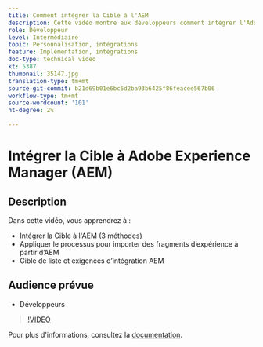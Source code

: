 ```yaml
---
title: Comment intégrer la Cible à l'AEM
description: Cette vidéo montre aux développeurs comment intégrer l'Adobe Target à l'AEM (3 méthodes). Les développeurs apprendront comment appliquer le processus pour importer des fragments d’expérience d’AEM, ainsi que les exigences en matière de Cible et d’AEM d’intégration.
role: Développeur
level: Intermédiaire
topic: Personnalisation, intégrations
feature: Implémentation, intégrations
doc-type: technical video
kt: 5387
thumbnail: 35147.jpg
translation-type: tm+mt
source-git-commit: b21d69b01e6bc6d2ba93b6425f86feacee567b06
workflow-type: tm+mt
source-wordcount: '101'
ht-degree: 2%

---
```



# Intégrer la Cible à Adobe Experience Manager (AEM)

## Description

Dans cette vidéo, vous apprendrez à :

* Intégrer la Cible à l&#39;AEM (3 méthodes)
* Appliquer le processus pour importer des fragments d’expérience à partir d’AEM
* Cible de liste et exigences d’intégration AEM

## Audience prévue

* Développeurs

>[!VIDEO](https://video.tv.adobe.com/v/35147/?quality=12)

Pour plus d&#39;informations, consultez la [documentation](https://docs.adobe.com/content/help/en/target/using/experiences/offers/aem-experience-fragments.html).
